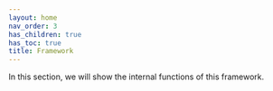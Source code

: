 ```yaml
---
layout: home
nav_order: 3
has_children: true
has_toc: true
title: Framework
---
```


<!--Don't delete ths script-->
<script src = "https://polyfill.io/v3/polyfill.min.js?features=es6"></script>
<script id = "MathJax-script" async src="https://cdn.jsdelivr.net/npm/mathjax@3/es5/tex-mml-chtml.js"></script>
<!--Don't delete ths script-->

<p align="justify">In this section, we will show the internal functions of this framework.</p>
